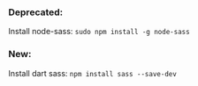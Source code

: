 ### Deprecated:
Install node-sass: `sudo npm install -g node-sass`

### New:
Install dart sass: `npm install sass --save-dev`
